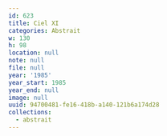 ```yaml
---
id: 623
title: Ciel XI
categories: Abstrait
w: 130
h: 98
location: null
note: null
file: null
year: '1985'
year_start: 1985
year_end: null
image: null
uuid: 94700481-fe16-418b-a140-121b6a174d28
collections:
  - abstrait
---
```


